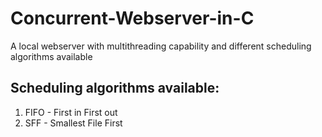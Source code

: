 # Concurrent-Webserver-in-C
A local webserver with multithreading capability and different scheduling algorithms available

## Scheduling algorithms available:
1. FIFO - First in First out
2. SFF - Smallest File First
